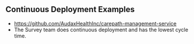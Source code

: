 ## Continuous Deployment Examples

 - https://github.com/AudaxHealthInc/carepath-management-service
 - The Survey team does continuous deployment and has the lowest cycle time. 

<!--stackedit_data:
eyJoaXN0b3J5IjpbNzkyNDU2NTkzXX0=
-->